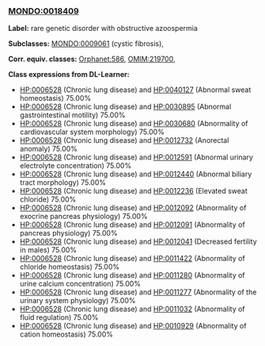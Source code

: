 
### [MONDO:0018409](http://purl.obolibrary.org/obo/MONDO_0018409)
**Label:** rare genetic disorder with obstructive azoospermia

**Subclasses:** [MONDO:0009061](http://purl.obolibrary.org/obo/MONDO_0009061) (cystic fibrosis), 

**Corr. equiv. classes:** [Orphanet:586](http://www.orpha.net/ORDO/Orphanet_586), [OMIM:219700](http://purl.obolibrary.org/obo/OMIM_219700), 

**Class expressions from DL-Learner:**

- [HP:0006528](http://purl.obolibrary.org/obo/HP_0006528) (Chronic lung disease) and [HP:0040127](http://purl.obolibrary.org/obo/HP_0040127) (Abnormal sweat homeostasis) 75.00%
- [HP:0006528](http://purl.obolibrary.org/obo/HP_0006528) (Chronic lung disease) and [HP:0030895](http://purl.obolibrary.org/obo/HP_0030895) (Abnormal gastrointestinal motility) 75.00%
- [HP:0006528](http://purl.obolibrary.org/obo/HP_0006528) (Chronic lung disease) and [HP:0030680](http://purl.obolibrary.org/obo/HP_0030680) (Abnormality of cardiovascular system morphology) 75.00%
- [HP:0006528](http://purl.obolibrary.org/obo/HP_0006528) (Chronic lung disease) and [HP:0012732](http://purl.obolibrary.org/obo/HP_0012732) (Anorectal anomaly) 75.00%
- [HP:0006528](http://purl.obolibrary.org/obo/HP_0006528) (Chronic lung disease) and [HP:0012591](http://purl.obolibrary.org/obo/HP_0012591) (Abnormal urinary electrolyte concentration) 75.00%
- [HP:0006528](http://purl.obolibrary.org/obo/HP_0006528) (Chronic lung disease) and [HP:0012440](http://purl.obolibrary.org/obo/HP_0012440) (Abnormal biliary tract morphology) 75.00%
- [HP:0006528](http://purl.obolibrary.org/obo/HP_0006528) (Chronic lung disease) and [HP:0012236](http://purl.obolibrary.org/obo/HP_0012236) (Elevated sweat chloride) 75.00%
- [HP:0006528](http://purl.obolibrary.org/obo/HP_0006528) (Chronic lung disease) and [HP:0012092](http://purl.obolibrary.org/obo/HP_0012092) (Abnormality of exocrine pancreas physiology) 75.00%
- [HP:0006528](http://purl.obolibrary.org/obo/HP_0006528) (Chronic lung disease) and [HP:0012091](http://purl.obolibrary.org/obo/HP_0012091) (Abnormality of pancreas physiology) 75.00%
- [HP:0006528](http://purl.obolibrary.org/obo/HP_0006528) (Chronic lung disease) and [HP:0012041](http://purl.obolibrary.org/obo/HP_0012041) (Decreased fertility in males) 75.00%
- [HP:0006528](http://purl.obolibrary.org/obo/HP_0006528) (Chronic lung disease) and [HP:0011422](http://purl.obolibrary.org/obo/HP_0011422) (Abnormality of chloride homeostasis) 75.00%
- [HP:0006528](http://purl.obolibrary.org/obo/HP_0006528) (Chronic lung disease) and [HP:0011280](http://purl.obolibrary.org/obo/HP_0011280) (Abnormality of urine calcium concentration) 75.00%
- [HP:0006528](http://purl.obolibrary.org/obo/HP_0006528) (Chronic lung disease) and [HP:0011277](http://purl.obolibrary.org/obo/HP_0011277) (Abnormality of the urinary system physiology) 75.00%
- [HP:0006528](http://purl.obolibrary.org/obo/HP_0006528) (Chronic lung disease) and [HP:0011032](http://purl.obolibrary.org/obo/HP_0011032) (Abnormality of fluid regulation) 75.00%
- [HP:0006528](http://purl.obolibrary.org/obo/HP_0006528) (Chronic lung disease) and [HP:0010929](http://purl.obolibrary.org/obo/HP_0010929) (Abnormality of cation homeostasis) 75.00%


